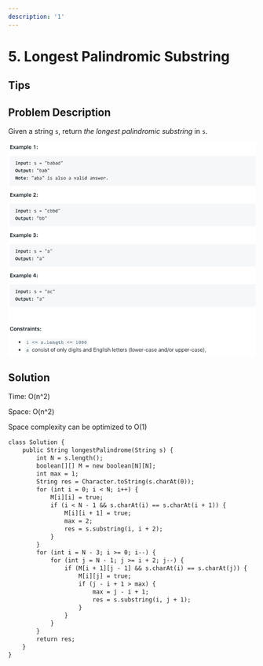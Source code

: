 ```yaml
---
description: '1'
---
```


# 5. Longest Palindromic Substring

## Tips

## Problem Description

Given a string `s`, return _the longest palindromic substring_ in `s`.

![](../.gitbook/assets/image%20%2816%29.png)

## Solution

Time: O\(n^2\)

Space: O\(n^2\)

Space complexity can be optimized to O\(1\)

```text
class Solution {
    public String longestPalindrome(String s) {
        int N = s.length();
        boolean[][] M = new boolean[N][N];
        int max = 1;
        String res = Character.toString(s.charAt(0));
        for (int i = 0; i < N; i++) {
            M[i][i] = true;
            if (i < N - 1 && s.charAt(i) == s.charAt(i + 1)) {
                M[i][i + 1] = true;
                max = 2;
                res = s.substring(i, i + 2);
            }
        }
        for (int i = N - 3; i >= 0; i--) {
            for (int j = N - 1; j >= i + 2; j--) {
                if (M[i + 1][j - 1] && s.charAt(i) == s.charAt(j)) {
                    M[i][j] = true;
                    if (j - i + 1 > max) {
                        max = j - i + 1;
                        res = s.substring(i, j + 1);
                    }
                }
            }
        }
        return res;
    }
}
```

